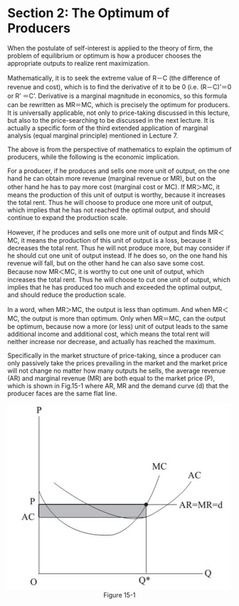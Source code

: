 # Section 2: The Optimum of Producers

When the postulate of self-interest is applied to the theory of firm, the problem of equilibrium or optimum is how a producer chooses the appropriate outputs to realize rent maximization.

Mathematically, it is to seek the extreme value of R－C (the difference of revenue and cost), which is to find the derivative of it to be 0 (i.e. (R－C)’＝0 or R’ ＝C’. Derivative is a marginal magnitude in economics, so this formula can be rewritten as MR＝MC, which is precisely the optimum for producers. It is universally applicable, not only to price-taking discussed in this lecture, but also to the price-searching to be discussed in the next lecture. It is actually a specific form of the third extended application of marginal analysis (equal marginal principle) mentioned in Lecture 7.

The above is from the perspective of mathematics to explain the optimum of producers, while the following is the economic implication.

For a producer, if he produces and sells one more unit of output, on the one hand he can obtain more revenue (marginal revenue or MR), but on the other hand he has to pay more cost (marginal cost or MC). If MR＞MC, it means the production of this unit of output is worthy, because it increases the total rent. Thus he will choose to produce one more unit of output, which implies that he has not reached the optimal output, and should continue to expand the production scale.

However, if he produces and sells one more unit of output and finds MR＜MC, it means the production of this unit of output is a loss, because it decreases the total rent. Thus he will not produce more, but may consider if he should cut one unit of output instead. If he does so, on the one hand his revenue will fall, but on the other hand he can also save some cost. Because now MR＜MC, it is worthy to cut one unit of output, which increases the total rent. Thus he will choose to cut one unit of output, which implies that he has produced too much and exceeded the optimal output, and should reduce the production scale.

In a word, when MR＞MC, the output is less than optimum. And when MR＜MC, the output is more than optimum. Only when MR＝MC, can the output be optimum, because now a more (or less) unit of output leads to the same additional income and additional cost, which means the total rent will neither increase nor decrease, and actually has reached the maximum.

Specifically in the market structure of price-taking, since a producer can only passively take the prices prevailing in the market and the market price will not change no matter how many outputs he sells, the average revenue (AR) and marginal revenue (MR) are both equal to the market price (P), which is shown in Fig.15-1 where AR, MR and the demand curve (d) that the producer faces are the same flat line.

<div align= "center">
  <img src= "./image/figure15-1.jpg" />
</div>

<div align= "center">
Figure 15-1
</div>
